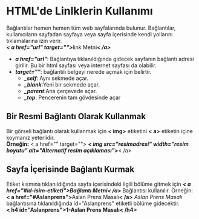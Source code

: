 <h1>HTML'de Linlklerin Kullanımı</h1>
Bağlantılar hemen hemen tüm web sayfalarında bulunur. Bağlantılar, kullanıcıların sayfadan sayfaya veya sayfa içerisinde kendi yollarını tıklamalarına izin verir. <br>
<b><i>< a href="url" target=""></i></b>link Metni<b><i>< /a></i></b><br>
<ul>
<li><b><i>a href="url"</i></b>: Bağlantıya tıklanıldığında gidecek sayfanın bağlantı adresi girilir. Bu bir html sayfası veya internet sayfası da olabilir.</li>
<li><b><i>target=""</i></b>: bağlantılı belgeyi nerede açmak için belirtir.
<ul>
<li><b><i>_self</i></b>: Aynı sekmede açar.</li>
<li><b><i>_blank</i></b>:Yeni bir sekmede açar.</li>
<li><b><i>_parent</i></b>:Ana çerçevede açar.</li>
<li><b><i>_top</i></b>: Pencerenin tam gövdesinde açar</li>
</ul>
</li>
</ul>
<h2>Bir Resmi Bağlantı Olarak Kullanmak</h2>
Bir görseli bağlantı olarak kullanmak için <b>< img></b> etiketini <b>< a></b> etiketin içine koymanız yeterlidir. <br>
<b>Örneğin:</b> < a href="" target=""> <b><i>< img src="resimadresi" width="resim boyutu" alt="Alternatif resim açıklaması"></i></b>< /a>
<h2>Sayfa İçerisinde Bağlantı Kurmak</h2>
Etiket kısmına tıklanıldığında sayfa içerisindeki ilgili bölüme gitmek için <b><i>< a href="#id-isim-etiketi">Bağlantı Metni< /a> </i></b> Bağlantısı kullanılır. 
Örneğin: <b>< a href="#Aslanprens"></b>Aslan Prens Masalı<b>< /a></b> <i>Aslan Prens Masalı</i> bağlantısına tıklanıldığında id="Aslanprens" etiketli bölüme gidecektir.<br> 
<b>< h4 id="Aslanprens">1-Aslan Prens Masalı< /h4></b>
